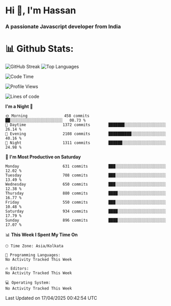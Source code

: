 # Hi 👋, I'm Hassan
### A passionate Javascript developer from India


# 📊 Github Stats:
![GitHub Streak](https://github-readme-streak-stats.herokuapp.com/?user=codeblooded47&theme=dracula&hide_border=false)
![Top Languages](https://github-readme-stats.vercel.app/api/top-langs/?username=codeblooded47&layout=compact&theme=dracula)



<!--START_SECTION:waka-->
![Code Time](http://img.shields.io/badge/Code%20Time-883%20hrs%201%20min-blue)

![Profile Views](http://img.shields.io/badge/Profile%20Views-0-blue)

![Lines of code](https://img.shields.io/badge/From%20Hello%20World%20I%27ve%20Written-23.9%20million%20lines%20of%20code-blue)

**I'm a Night 🦉** 

```text
🌞 Morning                458 commits         ██░░░░░░░░░░░░░░░░░░░░░░░   08.73 % 
🌆 Daytime                1372 commits        ███████░░░░░░░░░░░░░░░░░░   26.14 % 
🌃 Evening                2108 commits        ██████████░░░░░░░░░░░░░░░   40.16 % 
🌙 Night                  1311 commits        ██████░░░░░░░░░░░░░░░░░░░   24.98 % 
```
📅 **I'm Most Productive on Saturday** 

```text
Monday                   631 commits         ███░░░░░░░░░░░░░░░░░░░░░░   12.02 % 
Tuesday                  708 commits         ███░░░░░░░░░░░░░░░░░░░░░░   13.49 % 
Wednesday                650 commits         ███░░░░░░░░░░░░░░░░░░░░░░   12.38 % 
Thursday                 880 commits         ████░░░░░░░░░░░░░░░░░░░░░   16.77 % 
Friday                   550 commits         ███░░░░░░░░░░░░░░░░░░░░░░   10.48 % 
Saturday                 934 commits         ████░░░░░░░░░░░░░░░░░░░░░   17.79 % 
Sunday                   896 commits         ████░░░░░░░░░░░░░░░░░░░░░   17.07 % 
```


📊 **This Week I Spent My Time On** 

```text
🕑︎ Time Zone: Asia/Kolkata

💬 Programming Languages: 
No Activity Tracked This Week

🔥 Editors: 
No Activity Tracked This Week

💻 Operating System: 
No Activity Tracked This Week
```


 Last Updated on 17/04/2025 00:42:54 UTC
<!--END_SECTION:waka-->

